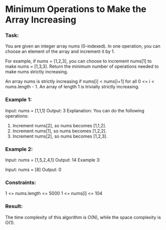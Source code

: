 # Minimum Operations to Make the Array Increasing

### Task:

You are given an integer array nums (0-indexed). In one operation, you can choose an element of the array and 
increment it by 1.

For example, if nums = [1,2,3], you can choose to increment nums[1] to make nums = [1,3,3].
Return the minimum number of operations needed to make nums strictly increasing.

An array nums is strictly increasing if nums[i] < nums[i+1] for all 0 <= i < nums.length - 1. An array of length 1 
is trivially strictly increasing.

### Example 1:

Input: nums = [1,1,1]
Output: 3
Explanation: You can do the following operations:
1) Increment nums[2], so nums becomes [1,1,2].
2) Increment nums[1], so nums becomes [1,2,2].
3) Increment nums[2], so nums becomes [1,2,3].
   
### Example 2:

Input: nums = [1,5,2,4,1]
Output: 14
Example 3:

Input: nums = [8]
Output: 0

### Constraints:

1 <= nums.length <= 5000
1 <= nums[i] <= 104

### Result:

The time complexity of this algorithm is O(N), while the space complexity is O(1).